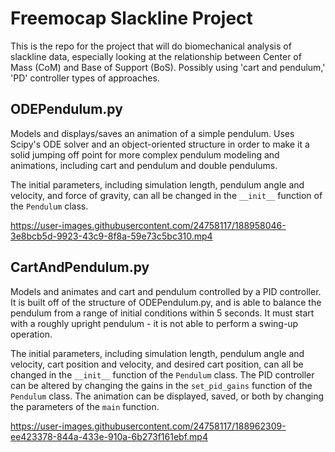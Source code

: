 # Freemocap Slackline Project

This is the repo for the project that will do biomechanical analysis of slackline data, especially looking at the relationship between Center of Mass (CoM) and Base of Support (BoS). Possibly using 'cart and pendulum,' 'PD' controller types of approaches.

## ODEPendulum.py 

Models and displays/saves an animation of a simple pendulum. Uses Scipy's ODE solver and an object-oriented structure in order to make it a solid jumping off point for more complex pendulum modeling and animations, including cart and pendulum and double pendulums.

The initial parameters, including simulation length, pendulum angle and velocity, and force of gravity, can all be changed in the ```__init__``` function of the ```Pendulum``` class.

https://user-images.githubusercontent.com/24758117/188958046-3e8bcb5d-9923-43c9-8f8a-59e73c5bc310.mp4

## CartAndPendulum.py

Models and animates and cart and pendulum controlled by a PID controller. It is built off of the structure of ODEPendulum.py, and is able to balance the pendulum from a range of initial conditions within 5 seconds. It must start with a roughly upright pendulum - it is not able to perform a swing-up operation.

The initial parameters, including simulation length, pendulum angle and velocity, cart position and velocity, and desired cart position, can all be changed in the ```__init__``` function of the ```Pendulum``` class. The PID controller can be altered by changing the gains in the ```set_pid_gains``` function of the ```Pendulum``` class. The animation can be displayed, saved, or both by changing the parameters of the ```main``` function.

https://user-images.githubusercontent.com/24758117/188962309-ee423378-844a-433e-910a-6b273f161ebf.mp4


